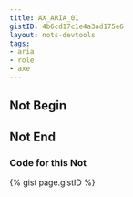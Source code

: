 ```yaml
---
title: AX_ARIA_01
gistID: 4b6cd17c1e4a3ad175e6
layout: nots-devtools
tags:
- aria
- role
- axe
---
```


<h2 aria-describedby="{{ page.gistID }}">Not Begin</h2>
<div class="rendered-not">
<div role="datepicker"></div> <!-- Bad: "datepicker" is not an ARIA role -->
<div role="range"></div>      <!-- Bad: "range" is an _abstract_ ARIA role -->
<div role=""></div>           <!-- Bad: An empty ARIA role is not allowed -->
</div> <!-- rendered-not -->

<h2 aria-describedby="{{ page.gistID }}">Not End</h2>

<h3 aria-describedby="{{ page.gistID }}">Code for this Not</h3>
{% gist page.gistID %}